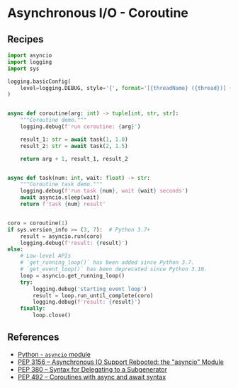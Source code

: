 # Asynchronous I/O - Coroutine

## Recipes

```python
import asyncio
import logging
import sys

logging.basicConfig(
    level=logging.DEBUG, style='{', format='[{threadName} ({thread})] {message}'
)


async def coroutine(arg: int) -> tuple[int, str, str]:
    """Coroutine demo."""
    logging.debug(f'run coroutine: {arg}')

    result_1: str = await task(1, 1.0)
    result_2: str = await task(2, 1.5)

    return arg + 1, result_1, result_2


async def task(num: int, wait: float) -> str:
    """Coroutine task demo."""
    logging.debug(f'run task {num}, wait {wait} seconds')
    await asyncio.sleep(wait)
    return f'task {num} result'


coro = coroutine(1)
if sys.version_info >= (3, 7):  # Python 3.7+
    result = asyncio.run(coro)
    logging.debug(f'result: {result}')
else:
    # Low-level APIs
    # `get_running_loop()` has been added since Python 3.7.
    # `get_event_loop()` has been deprecated since Python 3.10.
    loop = asyncio.get_running_loop()
    try:
        logging.debug('starting event loop')
        result = loop.run_until_complete(coro)
        logging.debug(f'result: {result}')
    finally:
        loop.close()
```

## References

- [Python - `asyncio` module](https://docs.python.org/3/library/asyncio.html)
- [PEP 3156 – Asynchronous IO Support Rebooted: the "asyncio" Module](https://peps.python.org/pep-3156/)
- [PEP 380 – Syntax for Delegating to a Subgenerator](https://peps.python.org/pep-0380/)
- [PEP 492 – Coroutines with async and await syntax](https://peps.python.org/pep-0492/)

